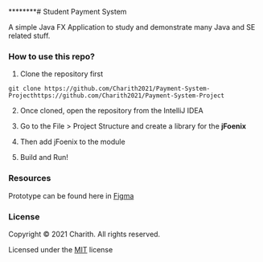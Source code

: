 ********# Student Payment System

A simple Java FX Application to study and demonstrate many Java and SE related stuff.

### How to use this repo?

1. Clone the repository first 

``git clone https://github.com/Charith2021/Payment-System-Projecthttps://github.com/Charith2021/Payment-System-Project``

2. Once cloned, open the repository from the IntelliJ IDEA

3. Go to the File > Project Structure and create a library for the **jFoenix**

4. Then add jFoenix to the module

5. Build and Run!

### Resources

Prototype can be found here in [Figma](https://www.figma.com/file/aEaH0RHuoWMNdGeVAIkEHn/Payment-System-Project?node-id=101%3A5814) 

### License

Copyright &copy; 2021 Charith. All rights reserved.

Licensed under the [MIT](LICENSE) license
